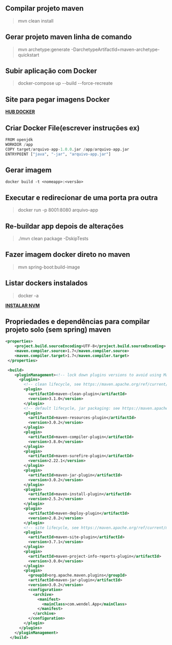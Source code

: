 ## Compilar projeto maven

> mvn clean install

## Gerar projeto maven linha de comando

> mvn archetype:generate -DarchetypeArtifactId=maven-archetype-quickstart

## Subir aplicação com Docker

> docker-compose up --build --force-recreate

## Site para pegar imagens Docker

[**HUB DOCKER**](hub.docker.com)

## Criar Docker File(escrever instruções ex)

```python
FROM openjdk
WORKDIR /app
COPY target/arquivo-app-1.0.0.jar /app/arquivo-app.jar
ENTRYPOINT ["java", "-jar", "arquivo-app.jar"]
```
## Gerar imagem

``` docker build -t <nomeapp>:<versão> ```
  
## Executar e redirecionar de uma porta pra outra

> docker run -p 8001:8080 arquivo-app

## Re-buildar app depois de alterações

> ./mvn clean package -DskipTests

## Fazer imagem docker direto no maven

> mvn spring-boot:build-image

## Listar dockers instalados

> docker -a

[**INSTALAR NVM**](https://gist.github.com/d2s/372b5943bce17b964a79)


## Propriedades e dependências para compilar projeto solo (sem spring) maven

```xml
<properties>
    <project.build.sourceEncoding>UTF-8</project.build.sourceEncoding>
    <maven.compiler.source>1.7</maven.compiler.source>
    <maven.compiler.target>1.7</maven.compiler.target>
 </properties>
  
 <build>
    <pluginManagement><!-- lock down plugins versions to avoid using Maven defaults (may be moved to parent pom) -->
      <plugins>
        <!-- clean lifecycle, see https://maven.apache.org/ref/current/maven-core/lifecycles.html#clean_Lifecycle -->
        <plugin>
          <artifactId>maven-clean-plugin</artifactId>
          <version>3.1.0</version>
        </plugin>
        <!-- default lifecycle, jar packaging: see https://maven.apache.org/ref/current/maven-core/default-bindings.html#Plugin_bindings_for_jar_packaging -->
        <plugin>
          <artifactId>maven-resources-plugin</artifactId>
          <version>3.0.2</version>
        </plugin>
        <plugin>
          <artifactId>maven-compiler-plugin</artifactId>
          <version>3.8.0</version>
        </plugin>
        <plugin>
          <artifactId>maven-surefire-plugin</artifactId>
          <version>2.22.1</version>
        </plugin>
        <plugin>
          <artifactId>maven-jar-plugin</artifactId>
          <version>3.0.2</version>
        </plugin>
        <plugin>
          <artifactId>maven-install-plugin</artifactId>
          <version>2.5.2</version>
        </plugin>
        <plugin>
          <artifactId>maven-deploy-plugin</artifactId>
          <version>2.8.2</version>
        </plugin>
        <!-- site lifecycle, see https://maven.apache.org/ref/current/maven-core/lifecycles.html#site_Lifecycle -->
        <plugin>
          <artifactId>maven-site-plugin</artifactId>
          <version>3.7.1</version>
        </plugin>
        <plugin>
          <artifactId>maven-project-info-reports-plugin</artifactId>
          <version>3.0.0</version>
        </plugin>
        <plugin>
          <groupId>org.apache.maven.plugins</groupId>
          <artifactId>maven-jar-plugin</artifactId>
          <version>3.0.2</version>
          <configuration>
            <archive>
              <manifest>
                <mainClass>com.wendel.App</mainClass>
              </manifest>
            </archive>
          </configuration>
        </plugin>
      </plugins>
    </pluginManagement>
  </build> 
```

